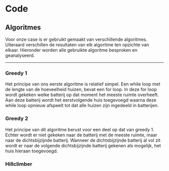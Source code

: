 # Code
## Algoritmes
Voor onze case is er gebruikt gemaakt van verschillende algoritmes. Uiteraard
verschillen de resultaten van elk algoritme ten opzichte van elkaar.
Hieronder worden alle gebruikte algoritme besproken en geanalyseerd.

---
### Greedy 1
Het principe van ons eerste algoritme is relatief simpel. Een while loop
met de lengte van de hoeveelheid huizen, bevat een for loop. In deze for loop
wordt gekeken welke batterij op dat moment het meeste ruimte overheeft.
Aan deze batterij wordt het eerstvolgende huis toegevoegd waarna deze while loop
opnieuw afspeelt tot dat alle huizen zijn ingedeeld in batterijen.

### Greedy 2
Het principe van dit algoritme berust voor een deel op dat van greedy 1.
Echter wordt er niet gekeken naar de batterij met de meeste ruimte, maar naar
de dichtsbijzijnde batterij. Wanneer de dichtsbijzijnde batterij al vol zit  
wordt er naar de volgende dichtsbijzijnde batterij gekenen als mogelijk,
het huis hieraan toegevoegd.

### Hillclimber
